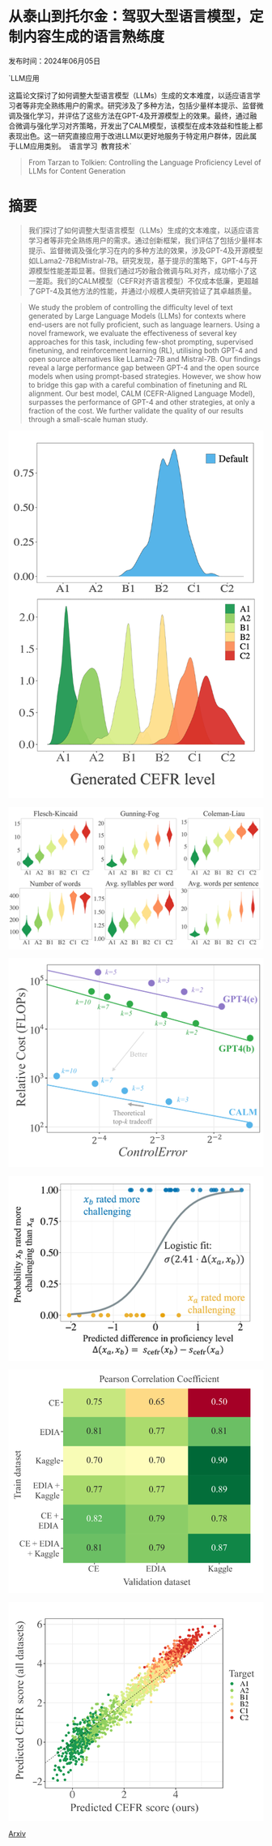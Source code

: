 # 从泰山到托尔金：驾驭大型语言模型，定制内容生成的语言熟练度

发布时间：2024年06月05日

`LLM应用

这篇论文探讨了如何调整大型语言模型（LLMs）生成的文本难度，以适应语言学习者等非完全熟练用户的需求。研究涉及了多种方法，包括少量样本提示、监督微调及强化学习，并评估了这些方法在GPT-4及开源模型上的效果。最终，通过融合微调与强化学习对齐策略，开发出了CALM模型，该模型在成本效益和性能上都表现出色。这一研究直接应用于改进LLM以更好地服务于特定用户群体，因此属于LLM应用类别。` `语言学习` `教育技术`

> From Tarzan to Tolkien: Controlling the Language Proficiency Level of LLMs for Content Generation

# 摘要

> 我们探讨了如何调整大型语言模型（LLMs）生成的文本难度，以适应语言学习者等非完全熟练用户的需求。通过创新框架，我们评估了包括少量样本提示、监督微调及强化学习在内的多种方法的效果，涉及GPT-4及开源模型如LLama2-7B和Mistral-7B。研究发现，基于提示的策略下，GPT-4与开源模型性能差距显著。但我们通过巧妙融合微调与RL对齐，成功缩小了这一差距。我们的CALM模型（CEFR对齐语言模型）不仅成本低廉，更超越了GPT-4及其他方法的性能，并通过小规模人类研究验证了其卓越质量。

> We study the problem of controlling the difficulty level of text generated by Large Language Models (LLMs) for contexts where end-users are not fully proficient, such as language learners. Using a novel framework, we evaluate the effectiveness of several key approaches for this task, including few-shot prompting, supervised finetuning, and reinforcement learning (RL), utilising both GPT-4 and open source alternatives like LLama2-7B and Mistral-7B.
  Our findings reveal a large performance gap between GPT-4 and the open source models when using prompt-based strategies. However, we show how to bridge this gap with a careful combination of finetuning and RL alignment. Our best model, CALM (CEFR-Aligned Language Model), surpasses the performance of GPT-4 and other strategies, at only a fraction of the cost. We further validate the quality of our results through a small-scale human study.

![从泰山到托尔金：驾驭大型语言模型，定制内容生成的语言熟练度](../../../paper_images/2406.03030/gen_hists.png)

![从泰山到托尔金：驾驭大型语言模型，定制内容生成的语言熟练度](../../../paper_images/2406.03030/readability_metrics.png)

![从泰山到托尔金：驾驭大型语言模型，定制内容生成的语言熟练度](../../../paper_images/2406.03030/x1.png)

![从泰山到托尔金：驾驭大型语言模型，定制内容生成的语言熟练度](../../../paper_images/2406.03030/prof_human.png)

![从泰山到托尔金：驾驭大型语言模型，定制内容生成的语言熟练度](../../../paper_images/2406.03030/x2.png)

![从泰山到托尔金：驾驭大型语言模型，定制内容生成的语言熟练度](../../../paper_images/2406.03030/x3.png)

[Arxiv](https://arxiv.org/abs/2406.03030)
